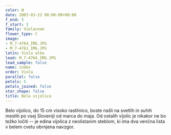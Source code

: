 ```yaml
---
color: W
date: 2003-03-23 00:00:00+00:00
f_end: 5
f_start: 3
family: Violaceae
flower_type: C
image:
- M_7-4764_IMG.JPG
- M_7-4761_IMG.JPG
latin: Viola alba
lead: M_7-4764_IMG.JPG
lead_sample: false
name: index
order: Viola
parallel: false
petals: 5
petals_joined: false
star_shape: false
title: Bela vijolica
---
```

Belo vijolico, do 15 cm visoko rastlinico, boste našli na svetlih in suhih mestih po vsej Sloveniji od marca do maja. Od ostalih vijolic je nikakor ne bo težko ločiti -- je edina vijolica z neolistanim steblom, ki ima dva venčna lista v belem cvetu obrnjena navzgor.
